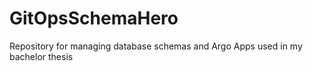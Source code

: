 # GitOpsSchemaHero
Repository for managing database schemas and Argo Apps used in my bachelor thesis 
